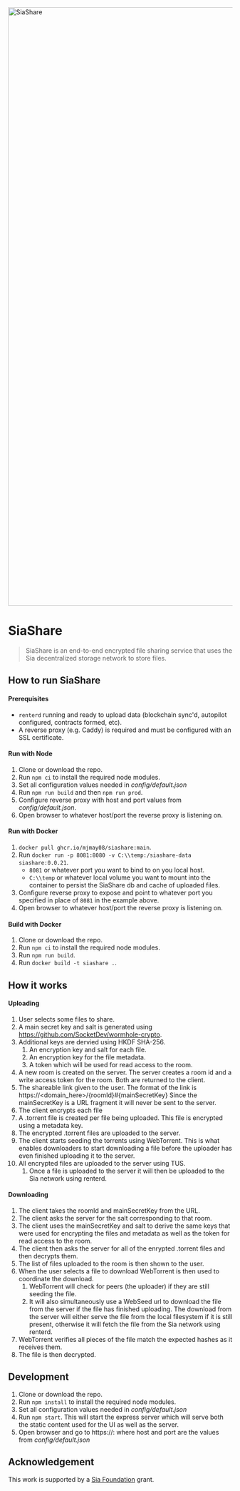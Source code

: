 <img width="1342" alt="SiaShare" src="https://github.com/mjmay08/SiaShare/assets/1412796/ea344087-6b31-4ceb-8cfe-fb52c4578033">

# SiaShare

> SiaShare is an end-to-end encrypted file sharing service that uses the Sia decentralized storage network to store files.

## How to run SiaShare

#### Prerequisites

- `renterd` running and ready to upload data (blockchain sync'd, autopilot configured, contracts formed, etc).
- A reverse proxy (e.g. Caddy) is required and must be configured with an SSL certificate.

#### Run with Node

1. Clone or download the repo.
2. Run `npm ci` to install the required node modules.
3. Set all configuration values needed in _config/default.json_
4. Run `npm run build` and then `npm run prod`.
5. Configure reverse proxy with host and port values from _config/default.json_.
6. Open browser to whatever host/port the reverse proxy is listening on.

#### Run with Docker

1. `docker pull ghcr.io/mjmay08/siashare:main`.
2. Run `docker run -p 8081:8080 -v C:\\temp:/siashare-data siashare:0.0.21`.
   - `8081` or whatever port you want to bind to on you local host.
   - `C:\\temp` or whatever local volume you want to mount into the container to persist the SiaShare db and cache of uploaded files.
3. Configure reverse proxy to expose and point to whatever port you specified in place of `8081` in the example above.
4. Open browser to whatever host/port the reverse proxy is listening on.

#### Build with Docker

1. Clone or download the repo.
2. Run `npm ci` to install the required node modules.
3. Run `npm run build`.
4. Run `docker build -t siashare .`.

## How it works

#### Uploading

1. User selects some files to share.
2. A main secret key and salt is generated using https://github.com/SocketDev/wormhole-crypto.
3. Additional keys are dervied using HKDF SHA-256.
   1. An encryption key and salt for each file.
   2. An encryption key for the file metadata.
   3. A token which will be used for read access to the room.
4. A new room is created on the server. The server creates a room id and a write access token for the room. Both are returned to the client.
5. The shareable link given to the user. The format of the link is https://<domain_here>/{roomId}#{mainSecretKey} Since the mainSecretKey is a URL fragment it will never be sent to the server.
6. The client encrypts each file
7. A .torrent file is created per file being uploaded. This file is encrypted using a metadata key.
8. The encrypted .torrent files are uploaded to the server.
9. The client starts seeding the torrents using WebTorrent. This is what enables downloaders to start downloading a file before the uploader has even finished uploading it to the server.
10. All encrypted files are uploaded to the server using TUS.
    1. Once a file is uploaded to the server it will then be uploaded to the Sia network using renterd.

#### Downloading

1. The client takes the roomId and mainSecretKey from the URL.
2. The client asks the server for the salt corresponding to that room.
3. The client uses the mainSecretKey and salt to derive the same keys that were used for encrypting the files and metadata as well as the token for read access to the room.
4. The client then asks the server for all of the enrypted .torrent files and then decrypts them.
5. The list of files uploaded to the room is then shown to the user.
6. When the user selects a file to download WebTorrent is then used to coordinate the download.
   1. WebTorrent will check for peers (the uploader) if they are still seeding the file.
   2. It will also simultaneously use a WebSeed url to download the file from the server if the file has finished uploading. The download from the server will either serve the file from the local filesystem if it is still present, otherwise it will fetch the file from the Sia network using renterd.
7. WebTorrent verifies all pieces of the file match the expected hashes as it receives them.
8. The file is then decrypted.

## Development

1. Clone or download the repo.
2. Run `npm install` to install the required node modules.
3. Set all configuration values needed in _config/default.json_
4. Run `npm start`. This will start the express server which will serve both the static content used for the UI as well as the server.
5. Open browser and go to https://<host>:<port> where host and port are the values from _config/default.json_

## Acknowledgement

This work is supported by a [Sia Foundation](https://sia.tech/) grant.
